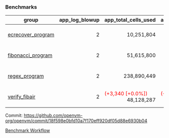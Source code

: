 ### Benchmarks
| group | app_log_blowup | app_total_cells_used | app_total_cycles | app_total_proof_time_ms | leaf_log_blowup | leaf_total_cells_used | leaf_total_cycles | leaf_total_proof_time_ms | max_segment_length | instance | alloc |
|---|---|---|---|---|---|---|---|---|---|---|---|
| [ ecrecover_program ](https://github.com/openvm-org/openvm/blob/gh-pages/benchmarks-pr/1022/individual/ecrecover-18f598e0bfd10a7f170eff920df05d88e6930b04.md) | <div style='text-align: right'> 2 </div>  | <div style='text-align: right'> 10,251,804 </div>  | <div style='text-align: right'> 195,066 </div>  | <span style='color: green'>(-98.0 [-4.9%])</span><div style='text-align: right'> 1,894.0 </div>  | <div style='text-align: right'> - </div>  | <div style='text-align: right'> - </div>  | <div style='text-align: right'> - </div>  | <div style='text-align: right'> - </div>  | 1048476 | 64cpu-linux-arm64 | mimalloc |
| [ fibonacci_program ](https://github.com/openvm-org/openvm/blob/gh-pages/benchmarks-pr/1022/individual/fibonacci-18f598e0bfd10a7f170eff920df05d88e6930b04.md) | <div style='text-align: right'> 2 </div>  | <div style='text-align: right'> 51,615,800 </div>  | <div style='text-align: right'> 3,000,274 </div>  | <span style='color: red'>(+15.0 [+0.3%])</span><div style='text-align: right'> 5,591.0 </div>  | <div style='text-align: right'> - </div>  | <div style='text-align: right'> - </div>  | <div style='text-align: right'> - </div>  | <div style='text-align: right'> - </div>  | 1048476 | 64cpu-linux-arm64 | mimalloc |
| [ regex_program ](https://github.com/openvm-org/openvm/blob/gh-pages/benchmarks-pr/1022/individual/regex-18f598e0bfd10a7f170eff920df05d88e6930b04.md) | <div style='text-align: right'> 2 </div>  | <div style='text-align: right'> 238,890,449 </div>  | <div style='text-align: right'> 8,381,808 </div>  | <span style='color: green'>(-137.0 [-0.8%])</span><div style='text-align: right'> 17,451.0 </div>  | <div style='text-align: right'> - </div>  | <div style='text-align: right'> - </div>  | <div style='text-align: right'> - </div>  | <div style='text-align: right'> - </div>  | 1048476 | 64cpu-linux-arm64 | mimalloc |
| [ verify_fibair ](https://github.com/openvm-org/openvm/blob/gh-pages/benchmarks-pr/1022/individual/verify_fibair-18f598e0bfd10a7f170eff920df05d88e6930b04.md) | <div style='text-align: right'> 2 </div>  | <span style='color: red'>(+3,340 [+0.0%])</span><div style='text-align: right'> 48,128,287 </div>  | <span style='color: red'>(+360 [+0.1%])</span><div style='text-align: right'> 397,294 </div>  | <span style='color: red'>(+26.0 [+0.8%])</span><div style='text-align: right'> 3,104.0 </div>  | <div style='text-align: right'> - </div>  | <div style='text-align: right'> - </div>  | <div style='text-align: right'> - </div>  | <div style='text-align: right'> - </div>  | 1048476 | 64cpu-linux-arm64 | mimalloc |


Commit: https://github.com/openvm-org/openvm/commit/18f598e0bfd10a7f170eff920df05d88e6930b04

[Benchmark Workflow](https://github.com/openvm-org/openvm/actions/runs/12322365125)
